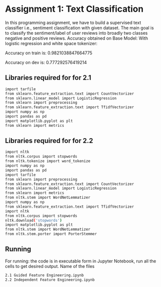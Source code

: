 # Assignment 1: Text Classification

In this programming assignment, we have to build a supervised text classifier i.e., sentiment classification with given dataset. The main goal is to classify the sentiment/label of user reviews into broadly two classes negative and positive reviews. Accuracy obtained on Base Model: With logistic regression and white space tokenizer:

Accuracy on train is: 0.9821038847664775 

Accuracy on dev is: 0.777292576419214

## Libraries required for for 2.1

```bash
import tarfile
from sklearn.feature_extraction.text import CountVectorizer
from sklearn.linear_model import LogisticRegression
from sklearn import preprocessing
from sklearn.feature_extraction.text import TfidfVectorizer
import numpy as np
import pandas as pd
import matplotlib.pyplot as plt
from sklearn import metrics
```

## Libraries required for for 2.2

```bash
import nltk
from nltk.corpus import stopwords
from nltk.tokenize import word_tokenize
import numpy as np
import pandas as pd
import tarfile
from sklearn import preprocessing
from sklearn.feature_extraction.text import CountVectorizer
from sklearn.linear_model import LogisticRegression
from sklearn import metrics
from nltk.stem import WordNetLemmatizer
import numpy as np
from sklearn.feature_extraction.text import TfidfVectorizer
import nltk
from nltk.corpus import stopwords
nltk.download('stopwords')
import matplotlib.pyplot as plt
from nltk.stem import WordNetLemmatizer
from nltk.stem.porter import PorterStemmer
```


## Running

For running: the code is in executable form in Jupyter Notebook, run all the cells to get desired output. Name of the files

```bash
2.1 Guided Feature Engineering.ipynb
2.2 Independent Feature Engineering.ipynb
````
